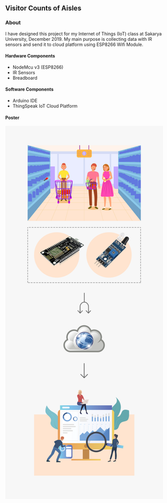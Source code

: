 ## Visitor Counts of Aisles

### About

I have designed this project for my Internet of Things (IoT) class at Sakarya University, December 2019. My main purpose is collecting data with IR sensors and send it to cloud platform using ESP8266 Wifi Module.

#### Hardware Components
- NodeMcu v3 (ESP8266)
- IR Sensors
- Breadboard


#### Software Components
- Arduino IDE
- ThingSpeak IoT Cloud Platform

#### Poster
<img src="https://github.com/tolgahancepel/Visitor-Counts-of-Aisles/blob/master/vector-poster.png" width="500" />
